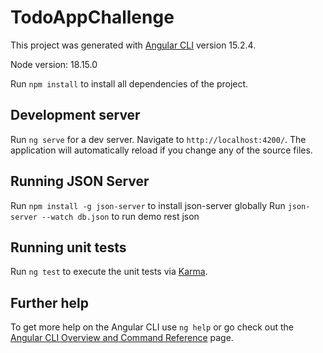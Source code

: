 # TodoAppChallenge

This project was generated with [Angular CLI](https://github.com/angular/angular-cli) version 15.2.4.

Node version: 18.15.0

Run `npm install` to install all dependencies of the project.

## Development server

Run `ng serve` for a dev server. Navigate to `http://localhost:4200/`. The application will automatically reload if you change any of the source files.

## Running JSON Server

Run `npm install -g json-server` to install json-server globally
Run `json-server --watch db.json` to run demo rest json

## Running unit tests

Run `ng test` to execute the unit tests via [Karma](https://karma-runner.github.io).

## Further help

To get more help on the Angular CLI use `ng help` or go check out the [Angular CLI Overview and Command Reference](https://angular.io/cli) page.
